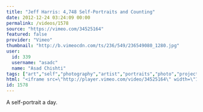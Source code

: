 ```yaml
---
title: "Jeff Harris: 4,748 Self-Portraits and Counting"
date: 2012-12-24 03:24:09 00:00
permalink: /videos/1578
source: "https://vimeo.com/34525164"
featured: false
provider: "Vimeo"
thumbnail: "http://b.vimeocdn.com/ts/236/549/236549080_1280.jpg"
user:
  id: 339
  username: "asadc"
  name: "Asad Chishti"
tags: ["art","self","photography","artist","portraits","photo","project"]
html: "<iframe src=\"http://player.vimeo.com/video/34525164\" width=\"1280\" height=\"720\" frameborder=\"0\" webkitAllowFullScreen mozallowfullscreen allowFullScreen></iframe>"
id: 1578
---
```


A self-portrait a day.